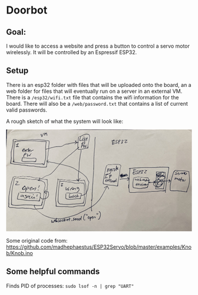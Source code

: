 # Doorbot

## Goal:
I would like to access a website and press a button to control a servo motor wirelessly. It will be controlled by an Espressif ESP32.

## Setup

There is an esp32 folder with files that will be uploaded onto the board, an a web folder for files that will eventually run on a server in an external VM. There is a `/esp32/wifi.txt` file that contains the wifi information for the board. There will also be a `/web/password.txt` that contains a list of current valid passwords.

A rough sketch of what the system will look like:

![Schematic](schematic.jpg)

Some original code from: https://github.com/madhephaestus/ESP32Servo/blob/master/examples/Knob/Knob.ino

## Some helpful commands

Finds PID of processes: `sudo lsof -n | grep "UART"`
